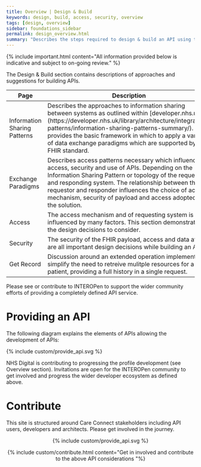 ```yaml
---
title: Overview | Design & Build 
keywords: design, build, access, security, overview
tags: [design, overview]
sidebar: foundations_sidebar
permalink: design_overview.html
summary: "Describes the steps required to design & build an API using the Care Connect profiles described in Explore"
---
```


{% include important.html content="All information provided below is indicative and subject to on-going review." %}

The Design & Build section contains descriptions of approaches and suggestions for building APIs.

<table style="min-width:100%;width:100%">
<thead><tr>
	<th style="width:11em;">Page</th>
	<th>Description</th>
	</tr></thead>
<tr id="step1">
	<td>Information Sharing Patterns</td>
	<td>Describes the approaches to information sharing between systems as outlined within [developer.nhs.uk](https://developer.nhs.uk/library/architecture/integration-patterns/information-sharing-patterns-summary/). This provides the basic framework in which to apply a variety of data exchange paradigms which are supported by the FHIR standard.</td>
</tr>
<tr id="step2">
	<td>Exchange Paradigms</td>
	<td>Describes access patterns necessary which influence the access, security and use of APIs. Depending on the Information Sharing Pattern or topology of the requesting and responding system. The relationship between the requestor and responder influences the choice of access mechanism, security of payload and access adopted by the solution.</td>
</tr>
<tr id="step2">
	<td>Access</td>
	<td>The access mechanism and of requesting system is influenced by many factors. This section demonstrates the design decisions to consider.</td>
</tr>
<tr id="step3">
	<td>Security</td>
	<td>The security of the FHIR payload, access and data at rest are all important design decisions while building an API.</td>
</tr>
<tr id="step4">
	<td>Get Record</td>
	<td>Discussion around an extended operation implemented to simplify the need to retreive mulitple resources for a patient, providing a full history in a single request.</td>
</tr>
</table>


Please see or contribute to INTEROPen to support the wider community efforts of providing a completely defined API service.


# Providing an API #

The following diagram explains the elements of APIs allowing the development of APIs:

{% include custom/provide_api.svg %}

NHS Digital is contributing to progressing the profile development (see Overview section). Invitations are open for the INTEROPen community to get involved and progress the wider developer ecosystem as defined above. 


# Contribute #

This site is structured around Care Connect stakeholders including API users, developers and architects. Please get involved in the journey.

<div style="text-align:center">{% include custom/provide_api.svg %}

{% include custom/contribute.html content="Get in involved and contribute to the above API considerations "%}</div>
